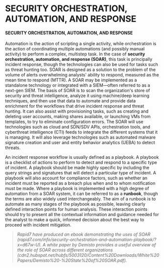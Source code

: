 # SECURITY ORCHESTRATION, AUTOMATION, AND RESPONSE

#### SECURITY ORCHESTRATION, AUTOMATION, AND RESPONSE

Automation is the action of scripting a single activity, while orchestration is the action of coordinating multiple automations (and possibly manual activity) to perform a complex, multistep task. In the case of **security orchestration, automation, and response (SOAR)**, this task is principally incident response, though the technologies can also be used for tasks such as threat hunting too. SOAR is designed as a solution to the problem of the volume of alerts overwhelming analysts' ability to respond, measured as the mean time to respond (MTTR). A SOAR may be implemented as a standalone technology or integrated with a SIEM—often referred to as a next-gen SIEM. The basis of SOAR is to scan the organization's store of security and threat intelligence, analyze it using machine/deep learning techniques, and then use that data to automate and provide data enrichment for the workflows that drive incident response and threat hunting. It can also assist with provisioning tasks, such as creating and deleting user accounts, making shares available, or launching VMs from templates, to try to eliminate configuration errors. The SOAR will use technologies such as cloud and SDN/SDV APIs, orchestration tools, and cyberthreat intelligence (CTI) feeds to integrate the different systems that it is managing. It will also leverage technologies such as automated malware signature creation and user and entity behavior analytics (UEBA) to detect threats.

An incident response workflow is usually defined as a playbook. A playbook is a checklist of actions to perform to detect and respond to a specific type of incident. A playbook should be made highly specific by including the query strings and signatures that will detect a particular type of incident. A playbook will also account for compliance factors, such as whether an incident must be reported as a breach plus when and to whom notification must be made. Where a playbook is implemented with a high degree of automation from a SOAR system, it can be referred to as a **runbook**, though the terms are also widely used interchangeably. The aim of a runbook is to automate as many stages of the playbook as possible, leaving clearly defined interaction points for human analysis. These interaction points should try to present all the contextual information and guidance needed for the analyst to make a quick, informed decision about the best way to proceed with incident mitigation.

> _Rapid7 have produced an ebook demonstrating the uses of SOAR (rapid7.com/info/security-orchestration-and-automation-playbook/?x=d67w-U). A white paper by Demisto provides a useful overview of the role of SOAR across different organizations (cdn2.hubspot.net/hubfs/5003120/Content%20Downloads/White%20Papers/Demisto%20-%20State%20of%20SOAR.pdf)._